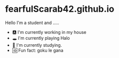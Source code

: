 # fearfulScarab42.github.io

Hello I'm a student and .....

* 🅰 I'm currently working in my house
* 🕳  I'm currently playing Halo
* 🔰 I'm currently studying.
* 🆔 Fun fact: goku le gana
